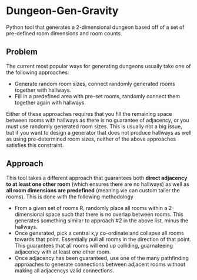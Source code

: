 # Dungeon-Gen-Gravity
Python tool that generates a 2-dimensional dungeon based off of a set of pre-defined room dimensions and room counts.

## Problem
The current most popular ways for generating dungeons usually take one of the following approaches:
* Generate random room sizes, connect randomly generated rooms together with hallways.
* Fill in a predefined area with pre-set rooms, randomly connect them together again with hallways.

Either of these approaches requires that you fill the remaining space between rooms with hallways as there is no guarantee of adjacency, or you must use randomly generated room sizes. This is usually not a big issue, but if you want to design a generator that does not produce hallways as well as using pre-determined room sizes, neither of the above approaches satisfies this constraint.

## Approach

This tool takes a different approach that guarantees both **direct adjacency to at least one other room** (which ensures there are no hallways) as well as **all room dimensions are predefined** (meaning we can custom tailer the rooms). This is done with the following methodology

* From a given set of rooms R, randomly place all rooms within a 2-dimensional space such that there is no overlap between rooms. This generates something similar to approach #2 in the above list, minus the hallways.
* Once generated, pick a central x,y co-ordinate and collapse all rooms towards that point. Essentially pull all rooms in the direction of that point. This guarantees that all rooms will end up colliding, guarnateeing adjacency with at least one other room.
* Once adjacency has been guaranteed, use one of the many pathfinding approaches to generate connections between adjacent rooms without making all adjacencys valid connections.

